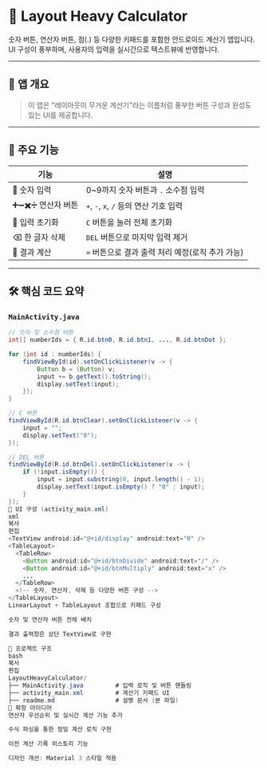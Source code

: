# 🧮 Layout Heavy Calculator

숫자 버튼, 연산자 버튼, 점(.) 등 다양한 키패드를 포함한 안드로이드 계산기 앱입니다.  
UI 구성이 풍부하며, 사용자의 입력을 실시간으로 텍스트뷰에 반영합니다.

---

## 📱 앱 개요

> 이 앱은 "레이아웃이 무거운 계산기"라는 이름처럼 풍부한 버튼 구성과 완성도 있는 UI를 제공합니다.

---

## 🧩 주요 기능

| 기능 | 설명 |
|------|------|
| 🔢 숫자 입력 | 0~9까지 숫자 버튼과 `.` 소수점 입력 |
| ➕➖✖️➗ 연산자 버튼 | `+`, `-`, `x`, `/` 등의 연산 기호 입력 |
| 🧼 입력 초기화 | `C` 버튼을 눌러 전체 초기화 |
| ⌫ 한 글자 삭제 | `DEL` 버튼으로 마지막 입력 제거 |
| 🟰 결과 계산 | `=` 버튼으로 결과 출력 처리 예정(로직 추가 가능)

---

## 🛠️ 핵심 코드 요약

### `MainActivity.java`

```java
// 숫자 및 소수점 버튼
int[] numberIds = { R.id.btn0, R.id.btn1, ..., R.id.btnDot };

for (int id : numberIds) {
    findViewById(id).setOnClickListener(v -> {
        Button b = (Button) v;
        input += b.getText().toString();
        display.setText(input);
    });
}

// C 버튼
findViewById(R.id.btnClear).setOnClickListener(v -> {
    input = "";
    display.setText("0");
});

// DEL 버튼
findViewById(R.id.btnDel).setOnClickListener(v -> {
    if (!input.isEmpty()) {
        input = input.substring(0, input.length() - 1);
        display.setText(input.isEmpty() ? "0" : input);
    }
});
🎨 UI 구성 (activity_main.xml)
xml
복사
편집
<TextView android:id="@+id/display" android:text="0" />
<TableLayout>
  <TableRow>
    <Button android:id="@+id/btnDivide" android:text="/" />
    <Button android:id="@+id/btnMultiply" android:text="x" />
    ...
  </TableRow>
  <!-- 숫자, 연산자, 삭제 등 다양한 버튼 구성 -->
</TableLayout>
LinearLayout + TableLayout 조합으로 키패드 구성

숫자 및 연산자 버튼 전체 배치

결과 출력창은 상단 TextView로 구현

📁 프로젝트 구조
bash
복사
편집
LayoutHeavyCalculator/
├── MainActivity.java         # 입력 로직 및 버튼 핸들링
├── activity_main.xml         # 계산기 키패드 UI
├── readme.md                 # 설명 문서 (본 파일)
🚀 확장 아이디어
연산자 우선순위 및 실시간 계산 기능 추가

수식 파싱을 통한 정밀 계산 로직 구현

이전 계산 기록 히스토리 기능

디자인 개선: Material 3 스타일 적용
